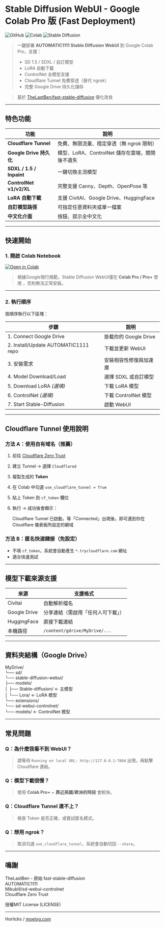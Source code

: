 # Stable Diffusion WebUI - Google Colab Pro 版 (Fast Deployment)

![GitHub](https://img.shields.io/github/license/yourusername/fast-sd-colab?style=flat-square)
![Colab](https://img.shields.io/badge/Google-Colab-%23F9AB00?style=flat-square&logo=google-colab)
![Stable Diffusion](https://img.shields.io/badge/Stable%20Diffusion-AUTOMATIC1111-blue?style=flat-square)

> 一鍵部署 **AUTOMATIC1111 Stable Diffusion WebUI** 到 Google Colab Pro，支援：
> - SD 1.5 / SDXL / 自訂模型
> - LoRA 自動下載
> - ControlNet 全模型支援
> - Cloudflare Tunnel 免費穿透（替代 ngrok）
> - 完整 Google Drive 持久化儲存

> 基於 [TheLastBen/fast-stable-diffusion](https://github.com/TheLastBen/fast-stable-diffusion) 優化改良

---

## 特色功能

| 功能 | 說明 |
|------|------|
| **Cloudflare Tunnel** | 免費、無限流量、穩定穿透（無 ngrok 限制） |
| **Google Drive 持久化** | 模型、LoRA、ControlNet 儲存在雲端，關閉後不遺失 |
| **SDXL / 1.5 / Inpaint** | 一鍵切換主流模型 |
| **ControlNet v1/v2/XL** | 完整支援 Canny、Depth、OpenPose 等 |
| **LoRA 自動下載** | 支援 CivitAI、Google Drive、HuggingFace |
| **自訂模型路徑** | 可指定任意資料夾或單一檔案 |
| **中文化介面** | 按鈕、提示全中文化 |

---

## 快速開始

### 1. 開啟 Colab Notebook

[![Open in Colab](https://colab.research.google.com/assets/colab-badge.svg)](https://colab.research.google.com/github/Horlicks-p/Stable-Diffusion/blob/main/Fast_Stable_Diffusion_AUTOMATIC1111(For_Cloudflare_Tunnel).ipynb)

> 根據Google現行規範，Stable Diffusion WebUI僅在 **Colab Pro / Pro+** 使用 ，否則無法正常安裝。  

---

### 2. 執行順序

按順序執行以下區塊：

| 步驟 | 說明 |
|------|------|
| 1. Connect Google Drive | 掛載你的 Google Drive |
| 2. Install/Update AUTOMATIC1111 repo | 下載並更新 WebUI |
| 3. 安裝需求 | 安裝相容性修復與加速庫 |
| 4. Model Download/Load | 選擇 SDXL 或自訂模型 |
| 5. Download LoRA *(選填)* | 下載 LoRA 模型 |
| 6. ControlNet *(選填)* | 下載 ControlNet 模型 |
| 7. Start Stable-Diffusion | 啟動 WebUI |

---

## Cloudflare Tunnel 使用說明

### 方法 A：使用自有域名（推薦）

1. 前往 [Cloudflare Zero Trust](https://one.dash.cloudflare.com)
2. 建立 Tunnel → 選擇 `Cloudflared`
3. 複製生成的 **Token**
4. 在 Colab 中勾選 `use_cloudflare_tunnel = True`
5. 貼上 Token 到 `cf_token` 欄位
6. 執行 → 成功後會顯示：

   Cloudflare Tunnel 已啟動，等「Connected」出現後，即可連到你在 Cloudflare 儀表板所設定的網域

### 方法 B：匿名快速鏈接（免設定）

- 不填 `cf_token`，系統會自動產生 `*.trycloudflare.com` 網址
- 適合快速測試

---

## 模型下載來源支援

| 來源 | 支援格式 |
|------|----------|
| Civitai | 自動解析檔名 |
| Google Drive | 分享連結（需啟用「任何人可下載」） |
| HuggingFace | 直接下載連結 |
| 本機路徑 | `/content/gdrive/MyDrive/...` |

---

## 資料夾結構（Google Drive）

MyDrive/  
└── sd/  
    └── stable-diffusion-webui/  
        ├── models/  
        │   ├── Stable-diffusion/  ← 主模型  
        │   └── Lora/             ← LoRA 模型  
        └── extensions/  
            └── sd-webui-controlnet/  
                └── models/       ← ControlNet 模型  

---

## 常見問題

### Q：為什麼我看不到 WebUI？
> 請等待 `Running on local URL: http://127.0.0.1:7860` 出現，再點擊 Cloudflare 連結。

### Q：模型下載很慢？
> 使用 **Colab Pro+** + **靠近美國/歐洲的時段** 會較快。

### Q：Cloudflare Tunnel 連不上？
> 檢查 Token 是否正確，或嘗試匿名模式。

### Q：想用 ngrok？
> 取消勾選 `use_cloudflare_tunnel`，系統會自動切回 `--share`。

---

## 鳴謝

TheLastBen - 原始 fast-stable-diffusion  
AUTOMATIC1111  
Mikubill/sd-webui-controlnet  
Cloudflare Zero Trust  

授權MIT License (LICENSE)  

---

Horlicks / [moelog.com](https://www.moelog.com)
